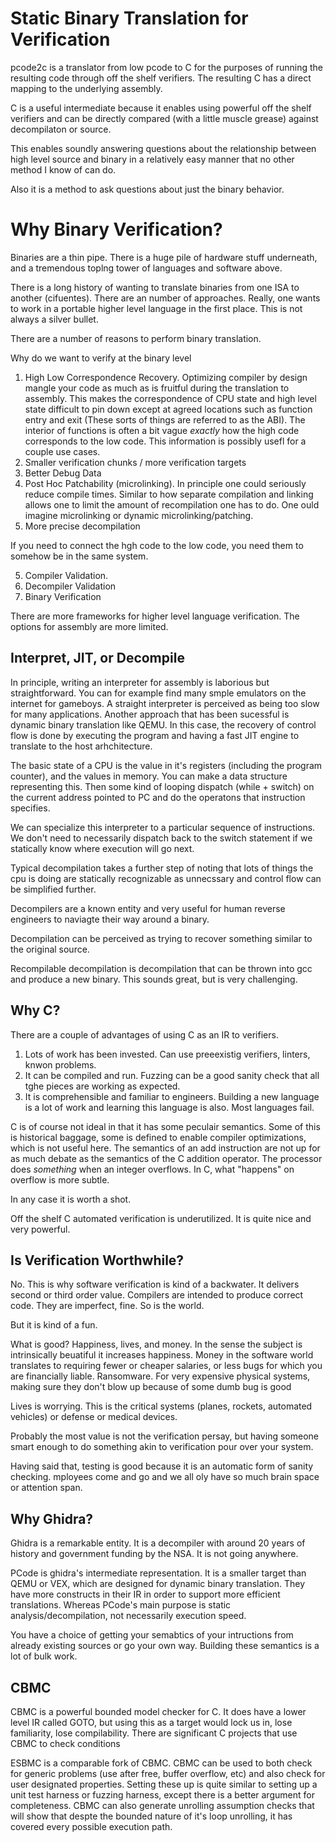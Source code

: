 # Static Binary Translation for Verification

pcode2c is a translator from low pcode to C for the purposes of running the resulting code through off the shelf verifiers. The resulting C has a direct mapping to the underlying assembly.

C is a useful intermediate because it enables using powerful off the shelf verifiers and can be directly compared (with a little muscle grease) against decompilaton or source.

This enables soundly answering questions about the relationship between high level source and binary in a relatively easy manner that no other method I know of can do.

Also it is a method to ask questions about just the binary behavior.

# Why Binary Verification?

Binaries are a thin pipe. There is a huge pile of hardware stuff underneath, and a tremendous toplng tower of languages and software above.

There is a long history of wanting to translate binaries from one ISA to another (cifuentes). There are an number of approaches.
Really, one wants to work in a portable higher level language in the first place. This is not always a silver bullet.

There are a number of reasons to perform binary translation.

Why do we want to verify at the binary level

1. High Low Correspondence Recovery. Optimizing compiler by design mangle your code as much as is fruitful during the translation to assembly. This makes the correspondence of CPU state and high level state difficult to pin down except at agreed locations such as function entry and exit (These sorts of things are referred to as the ABI). The interior of functions is often a bit vague _exactly_ how the high code corresponds to the low code.
This information is possibly usefl for a couple use cases.
1. Smaller verification chunks / more verification targets
2. Better Debug Data
3. Post Hoc Patchability (microlinking). In principle one could seriously reduce compile times. Similar to how separate compilation and linking allows one to limit the amount of recompilation one has to do. One ould imagine microlinking or dynamic microlinking/patching.
4. More precise decompilation

If you need to connect the hgh code to the low code, you need them to somehow be in the same system.

5. Compiler Validation.
6. Decompiler Validation
7. Binary Verification

There are more frameworks for higher level language verification. The options for assembly are more limited.

## Interpret, JIT, or Decompile

In principle, writing an interpreter for assembly is laborious but straightforward. You can for example find many smple emulators on the internet for gameboys. A straight interpreter is perceived as being too slow for many applications.
Another approach that has been sucessful is dynamic binary translation like QEMU. In this case, the recovery of control flow is done by executing the program and having a fast JIT engine to translate to the host arhchitecture.

The basic state of a CPU is the value in it's registers (including the program counter), and the values in memory. You can make a data structure representing this. Then some kind of looping dispatch (while + switch) on the current address pointed to PC and do the operatons that instruction specifies.

We can specialize this interpreter to a particular sequence of instructions. We don't need to necessarily dispatch back to the switch statement if we statically know where execution will go next.

Typical decompilation takes a further step of noting that lots of things the cpu is doing are statically recognizable as unnecssary and control flow can be simplified further.

Decompilers are a known entity and very useful for human reverse engineers to naviagte their way around a binary.

Decompilation can be perceived as trying to recover something similar to the original source.

Recompilable decompilation is decompilation that can be thrown into gcc and produce a new binary. This sounds great, but is very challenging.

## Why C?

There are a couple of advantages of using C as an IR to verifiers.

1. Lots of work has been invested. Can use preeexistig verifiers, linters, knwon problems.
2. It can be compiled and run. Fuzzing can be a good sanity check that all tghe pieces are working as expected.
3. It is comprehensible and familiar to engineers. Building a new language is a lot of work and learning this language is also. Most languages fail.

C is of course not ideal in that it has some peculair semantics. Some of this is historical baggage, some is defined to enable compiler optimizations, which is not useful here. The semantics of an add instruction are not up for as much debate as the semantics of the C addition operator.
The processor does _something_ when an integer overflows. In C, what "happens" on overflow is more subtle.

In any case it is worth a shot.

Off the shelf C automated verification is underutilized. It is quite nice and very powerful.

## Is Verification Worthwhile?

No.
This is why software verification is kind of a backwater. It delivers second or third order value.
Compilers are intended to produce correct code. They are imperfect, fine. So is the world.

But it is kind of a fun.

What is good? Happiness, lives, and money.
In the sense the subject is intrinsically beuatiful it increases happiness.
Money in the software world translates to requiring fewer or cheaper salaries, or less bugs for which you are financially liable. Ransomware. For very expensive physical systems, making sure they don't blow up because of some dumb bug is good

Lives is worrying. This is the critical systems (planes, rockets, automated vehicles) or defense or medical devices.

Probably the most value is not the verification persay, but having someone smart enough to do something akin to verification pour over your system.

Having said that, testing is good because it is an automatic form of sanity checking. mployees come and go and we all oly have so much brain space or attention span.

## Why Ghidra?

Ghidra is a remarkable entity. It is a decompiler with around 20 years of history and government funding by the NSA. It is not going anywhere.

PCode is ghidra's intermediate representation. It is a smaller target than QEMU or VEX, which are designed for dynamic binary translation. They have more constructs in their IR in order to support more efficient translations. Whereas PCode's main purpose is static analysis/decompilation, not necessarily execution speed.

You have a choice of getting your semabtics of your intructions from already existing sources or go your own way. Building these semantics is a lot of bulk work.

## CBMC

CBMC is a powerful bounded model checker for C. It does have a lower level IR called GOTO, but using this as a target would lock us in, lose familiarity, lose compilability.
There are significant C projects that use CBMC to check conditions

ESBMC is a comparable fork of CBMC.
CBMC can be used to both check for generic problems (use after free, buffer overflow, etc) and also check for user designated properties.
Setting these up is quite similar to setting up a unit test harness or fuzzing harness, except there is a better argument for completeness.
CBMC can also generate unrolling assumption checks that will show that despte the bounded nature of it's loop unrolling, it has covered every possible execution path.
